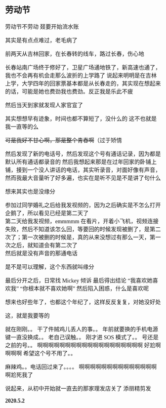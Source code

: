 <font size=4 face='楷体'>

## 劳动节

劳动节不劳动
叕要开始流水账

其实是有点点难过，老毛病了

前两天从吉林回家，在长春转的线车，路过长春，伤心地

长春站南广场终于修好了，卫星广场通地铁了，新高速也通了，我也不会再有机会走那么波折的上学路了
说起来明明是在吉林上学，大学四年的回家票基本都是从长春走的，其实现在想起来的话，可能是她也费劲我也费劲。反正我是乐此不疲

然后当天到家就发现人家官宣了

其实想想早有迹象，时间也都不算短了，没什么的
这不也就是我一直等的么

~~可是我好不甘心啊，那是整个青春啊~~（过于矫情

然后发现了新的电话号，然后发现这个号有通话记录，因为都是默认所有通话都录音的
然后我想起来那是在过年回家的卧铺上铺，接到一个没人讲话的电话，其实听录音，对面好像有声音，然而我最大音量听了好多遍，也实在是听不见是不是讲了句什么

想来其实也是没缘分

参加过同学婚礼之后给我发视频的，因为之后确实是不怎么打开企鹅了，所以看见已经是第二天了  
第二天给我发视频，emmmmm 在看片，开着小飞机，视频连接失败，然后不知道该怎么回，等要回的时候发现被删了，是第二次了；第一次被删的时候是，真的从来没想过有那么一天，第一次之后，就知道会有第二次了  
然后就是没有声音的那通电话

是不是可以理解，这个东西就叫缘分

最后分开之后，日常找 Mickey 倾诉
最后得出结论
“我喜欢她喜欢我”
“你根本就不喜欢她啊”
然后陷入困惑，什么是喜欢呢

想来也好些年了，也都这个年纪了，这样反反复复，对她没好处

这，就是我要等的

就在刚刚。。
干了件贼鸡儿丢人的事。。
年前就要换的手机电源键一直没换成。。
老自己误触。。
刚才进 SOS 模式了。。
号还是之前的号。。
啊啊啊啊啊啊啊啊啊啊啊啊啊啊啊啊啊啊啊
好尬啊啊啊啊
希望这个号不用了。。

麻辣鸡。。电话回过来了。。。。
啊啊啊啊啊啊啊啊啊啊啊啊啊啊啊尬死我了

说起来，从初中开始就一直去的那家理发店关了
添丽精剪发

**2020.5.2**
